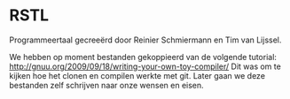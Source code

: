 # RSTL
Programmeertaal gecreeërd door Reinier Schmiermann en Tim van Lijssel.

We hebben op moment bestanden gekoppieerd van de volgende tutorial:
http://gnuu.org/2009/09/18/writing-your-own-toy-compiler/
Dit was om te kijken hoe het clonen en compilen werkte met git.
Later gaan we deze bestanden zelf schrijven naar onze wensen en eisen.
